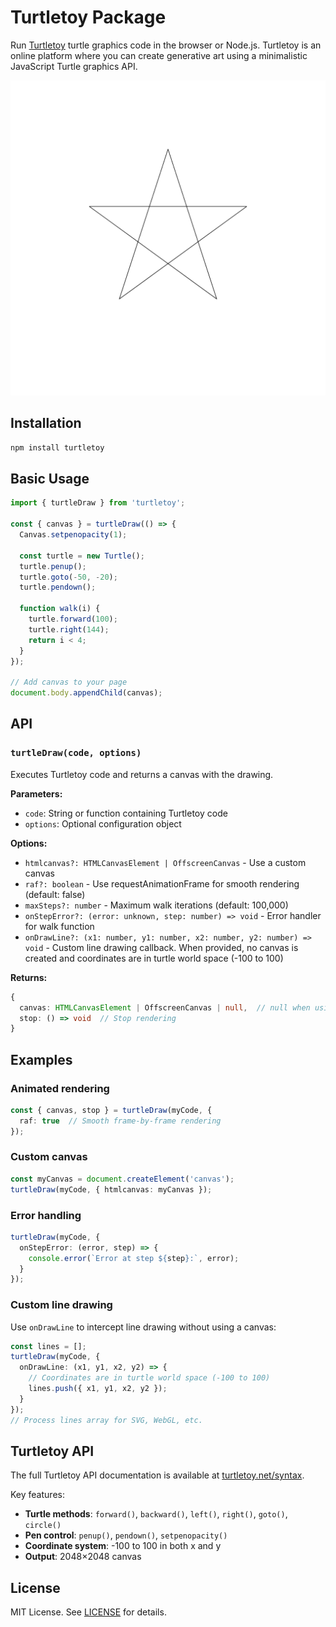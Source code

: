 # Turtletoy Package

Run [Turtletoy](https://turtletoy.net) turtle graphics code in the browser or Node.js. Turtletoy is an online platform where you can create generative art using a minimalistic JavaScript Turtle graphics API. 

![Example output](docs/screenshot.png)

## Installation

```sh
npm install turtletoy
```

## Basic Usage

```ts
import { turtleDraw } from 'turtletoy';

const { canvas } = turtleDraw(() => {
  Canvas.setpenopacity(1);
  
  const turtle = new Turtle();
  turtle.penup();
  turtle.goto(-50, -20);
  turtle.pendown();
  
  function walk(i) {
    turtle.forward(100);
    turtle.right(144);
    return i < 4;
  }
});

// Add canvas to your page
document.body.appendChild(canvas);
```

## API

### `turtleDraw(code, options)`

Executes Turtletoy code and returns a canvas with the drawing.

**Parameters:**
- `code`: String or function containing Turtletoy code
- `options`: Optional configuration object

**Options:**
- `htmlcanvas?: HTMLCanvasElement | OffscreenCanvas` - Use a custom canvas
- `raf?: boolean` - Use requestAnimationFrame for smooth rendering (default: false)
- `maxSteps?: number` - Maximum walk iterations (default: 100,000)
- `onStepError?: (error: unknown, step: number) => void` - Error handler for walk function
- `onDrawLine?: (x1: number, y1: number, x2: number, y2: number) => void` - Custom line drawing callback. When provided, no canvas is created and coordinates are in turtle world space (-100 to 100)

**Returns:**
```ts
{
  canvas: HTMLCanvasElement | OffscreenCanvas | null,  // null when using onDrawLine
  stop: () => void  // Stop rendering
}
```

## Examples

### Animated rendering

```ts
const { canvas, stop } = turtleDraw(myCode, { 
  raf: true  // Smooth frame-by-frame rendering
});
```

### Custom canvas

```ts
const myCanvas = document.createElement('canvas');
turtleDraw(myCode, { htmlcanvas: myCanvas });
```

### Error handling

```ts
turtleDraw(myCode, {
  onStepError: (error, step) => {
    console.error(`Error at step ${step}:`, error);
  }
});
```

### Custom line drawing

Use `onDrawLine` to intercept line drawing without using a canvas:

```ts
const lines = [];
turtleDraw(myCode, {
  onDrawLine: (x1, y1, x2, y2) => {
    // Coordinates are in turtle world space (-100 to 100)
    lines.push({ x1, y1, x2, y2 });
  }
});
// Process lines array for SVG, WebGL, etc.
```

## Turtletoy API

The full Turtletoy API documentation is available at [turtletoy.net/syntax](https://turtletoy.net/syntax).

Key features:
- **Turtle methods**: `forward()`, `backward()`, `left()`, `right()`, `goto()`, `circle()`
- **Pen control**: `penup()`, `pendown()`, `setpenopacity()`
- **Coordinate system**: -100 to 100 in both x and y
- **Output**: 2048×2048 canvas

## License

MIT License. See [LICENSE](LICENSE) for details.
